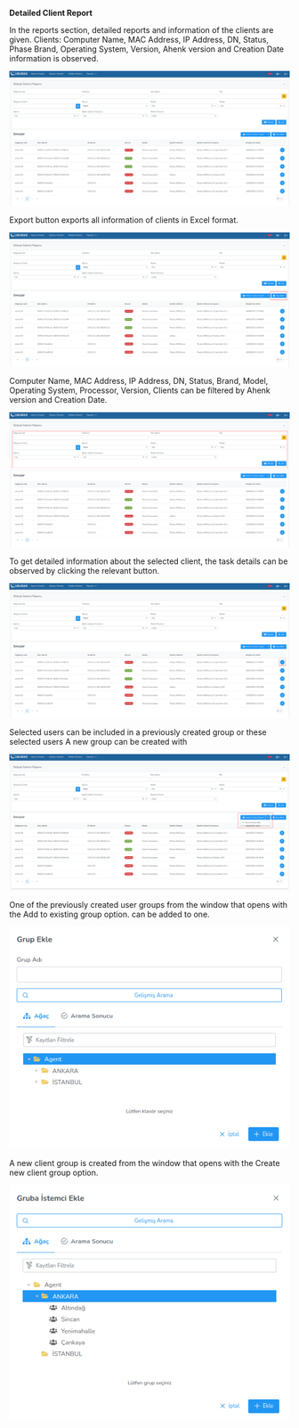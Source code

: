 **Detailed Client Report**

In the reports section, detailed reports and information of the clients are given. Clients:
Computer Name, MAC Address, IP Address, DN, Status, Phase Brand, Operating System, Version, Ahenk version
and Creation Date information is observed.

[![Detaylı İstemci Raporu](../images/detailedAgentReport/report.png)](../images/detailedAgentReport/report.png)


Export button exports all information of clients in Excel format.

[![Detaylı İstemci Raporu](../images/detailedAgentReport/exportReports.png)](../images/detailedAgentReport/exportReports.png)


Computer Name, MAC Address, IP Address, DN, Status, Brand, Model, Operating System, Processor, Version,
Clients can be filtered by Ahenk version and Creation Date.

[![Detaylı İstemci Raporu](../images/detailedAgentReport/filterReports.png)](../images/detailedAgentReport/filterReports.png)


To get detailed information about the selected client, the task details can be observed by clicking the relevant button.

[![Detaylı İstemci Raporu](../images/detailedAgentReport/reportDetail.png)](../images/detailedAgentReport/reportDetail.png)


Selected users can be included in a previously created group or these selected users
A new group can be created with

[![Detaylı İstemci Raporu](../images/detailedAgentReport/reportGroup.png)](../images/detailedAgentReport/reportGroup.png)


One of the previously created user groups from the window that opens with the Add to existing group option.
can be added to one.

[![Detaylı İstemci Raporu](../images/detailedAgentReport/newGroup.png)](../images/detailedAgentReport/newGroup.png)


A new client group is created from the window that opens with the Create new client group option.

[![Detaylı İstemci Raporu](../images/detailedAgentReport/existingGroup.png)](../images/detailedAgentReport/existingGroup.png)



<link href=/lider3.0/assets/style.css rel=stylesheet></link>
